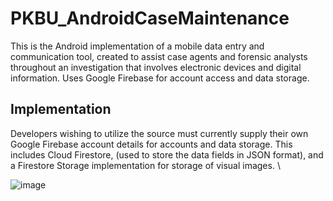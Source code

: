 # PKBU_AndroidCaseMaintenance

This is the Android implementation of a mobile data entry and communication tool, created to assist case agents and forensic analysts throughout an investigation that involves electronic devices and digital information.  Uses Google Firebase for account access and data storage.  

## Implementation
Developers wishing to utilize the source must currently supply their own Google Firebase account details for accounts and data storage.  This includes Cloud Firestore, (used to store the data fields in JSON format), and a Firestore Storage implementation for storage of visual images.  \



![image](https://user-images.githubusercontent.com/25714007/86398803-cd4b2d00-bc6b-11ea-90f2-ab3932d56ab6.png)
